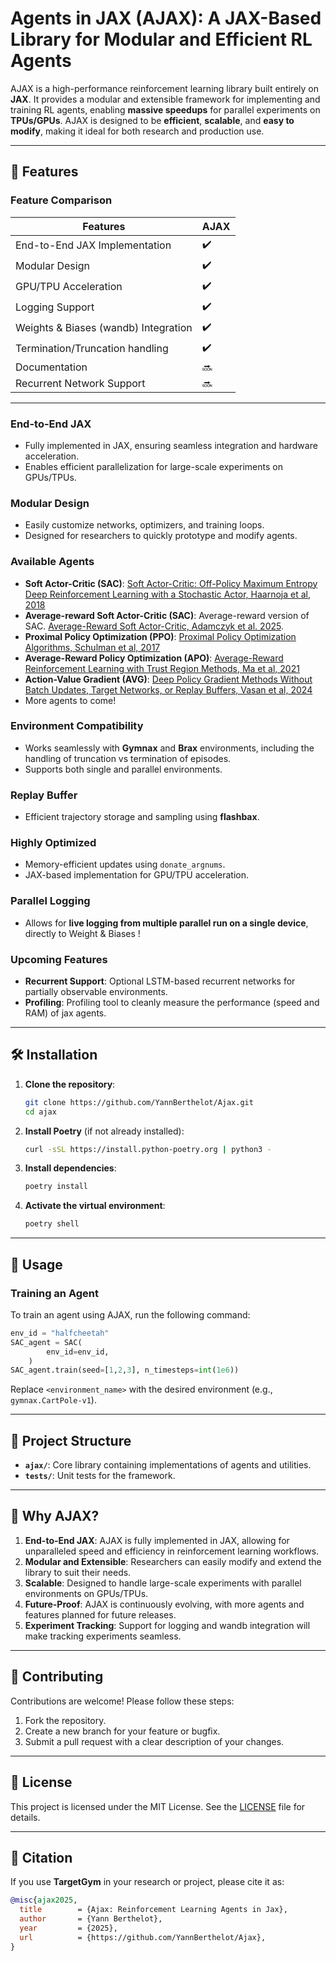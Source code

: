 # Agents in JAX (AJAX): A JAX-Based Library for Modular and Efficient RL Agents

AJAX is a high-performance reinforcement learning library built entirely on **JAX**. It provides a modular and extensible framework for implementing and training RL agents, enabling **massive speedups** for parallel experiments on **TPUs/GPUs**. AJAX is designed to be **efficient**, **scalable**, and **easy to modify**, making it ideal for both research and production use.

---

## 🚀 Features

### **Feature Comparison**

| **Features**                          | **AJAX**          |
| ------------------------------------- | ----------------- |
| End-to-End JAX Implementation         | :heavy_check_mark: |
| Modular Design                        | :heavy_check_mark: |
| GPU/TPU Acceleration                  | :heavy_check_mark: |
| Logging Support                       | :heavy_check_mark: |
| Weights & Biases (wandb) Integration  | :heavy_check_mark: |
| Termination/Truncation handling       | :heavy_check_mark: |
| Documentation                         | :soon:             |
| Recurrent Network Support             | :soon:             |


---

### **End-to-End JAX**
- Fully implemented in JAX, ensuring seamless integration and hardware acceleration.
- Enables efficient parallelization for large-scale experiments on GPUs/TPUs.

### **Modular Design**
- Easily customize networks, optimizers, and training loops.
- Designed for researchers to quickly prototype and modify agents.

### **Available Agents**
- **Soft Actor-Critic (SAC)**: [Soft Actor-Critic: Off-Policy Maximum Entropy Deep Reinforcement Learning with a Stochastic Actor, Haarnoja et al, 2018](https://arxiv.org/abs/1801.01290)
- **Average-reward Soft Actor-Critic (SAC)**: Average-reward version of SAC. [Average-Reward Soft Actor-Critic, Adamczyk et al. 2025](https://arxiv.org/pdf/2501.09080v2). 
- **Proximal Policy Optimization (PPO)**: [Proximal Policy Optimization Algorithms, Schulman et al, 2017](https://arxiv.org/abs/1707.06347)
- **Average-Reward Policy Optimization (APO)**: [Average-Reward Reinforcement Learning with Trust Region Methods, Ma et al, 2021](https://arxiv.org/abs/2106.03442)
- **Action-Value Gradient (AVG)**: [Deep Policy Gradient Methods Without Batch Updates, Target Networks, or Replay Buffers, Vasan et al, 2024](https://arxiv.org/abs/2411.15370)
- More agents to come!

### **Environment Compatibility**
- Works seamlessly with **Gymnax** and **Brax** environments, including the handling of truncation vs termination of episodes.
- Supports both single and parallel environments.

### **Replay Buffer**
- Efficient trajectory storage and sampling using **flashbax**.

### **Highly Optimized**
- Memory-efficient updates using `donate_argnums`.
- JAX-based implementation for GPU/TPU acceleration.

### **Parallel Logging**
- Allows for **live logging from multiple parallel run on a single device**, directly to Weight & Biases !

### **Upcoming Features**
- **Recurrent Support**: Optional LSTM-based recurrent networks for partially observable environments.
- **Profiling**: Profiling tool to cleanly measure the performance (speed and RAM) of jax agents.

---

## 🛠️ Installation

1. **Clone the repository**:
   ```bash
   git clone https://github.com/YannBerthelot/Ajax.git
   cd ajax
   ```

2. **Install Poetry** (if not already installed):
   ```bash
   curl -sSL https://install.python-poetry.org | python3 -
   ```

3. **Install dependencies**:
   ```bash
   poetry install
   ```

4. **Activate the virtual environment**:
   ```bash
   poetry shell
   ```

---

## 📖 Usage

### **Training an Agent**
To train an agent using AJAX, run the following command:
```python
env_id = "halfcheetah"
SAC_agent = SAC(
        env_id=env_id,
    )
SAC_agent.train(seed=[1,2,3], n_timesteps=int(1e6))
```
Replace `<environment_name>` with the desired environment (e.g., `gymnax.CartPole-v1`).


---

## 📂 Project Structure

- **`ajax/`**: Core library containing implementations of agents and utilities.
- **`tests/`**: Unit tests for the framework.

---

## 🌟 Why AJAX?

1. **End-to-End JAX**: AJAX is fully implemented in JAX, allowing for unparalleled speed and efficiency in reinforcement learning workflows.
2. **Modular and Extensible**: Researchers can easily modify and extend the library to suit their needs.
3. **Scalable**: Designed to handle large-scale experiments with parallel environments on GPUs/TPUs.
4. **Future-Proof**: AJAX is continuously evolving, with more agents and features planned for future releases.
5. **Experiment Tracking**: Support for logging and wandb integration will make tracking experiments seamless.

---

## 🤝 Contributing

Contributions are welcome! Please follow these steps:

1. Fork the repository.
2. Create a new branch for your feature or bugfix.
3. Submit a pull request with a clear description of your changes.

---

## 📜 License

This project is licensed under the MIT License. See the [LICENSE](LICENSE) file for details.

---

## 📖 Citation

If you use **TargetGym** in your research or project, please cite it as:

```bibtex
@misc{ajax2025,
  title        = {Ajax: Reinforcement Learning Agents in Jax},
  author       = {Yann Berthelot},
  year         = {2025},
  url          = {https://github.com/YannBerthelot/Ajax},
}
```
